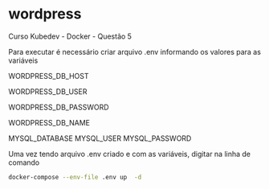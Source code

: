 # wordpress

Curso Kubedev - Docker - Questão 5

Para executar é necessário criar arquivo .env informando os valores para as variáveis

WORDPRESS_DB_HOST 

WORDPRESS_DB_USER 

WORDPRESS_DB_PASSWORD 

WORDPRESS_DB_NAME 

MYSQL_DATABASE 
MYSQL_USER 
MYSQL_PASSWORD 

Uma vez tendo arquivo .env criado e com as variáveis, digitar na linha de comando 

```bash
docker-compose --env-file .env up  -d

